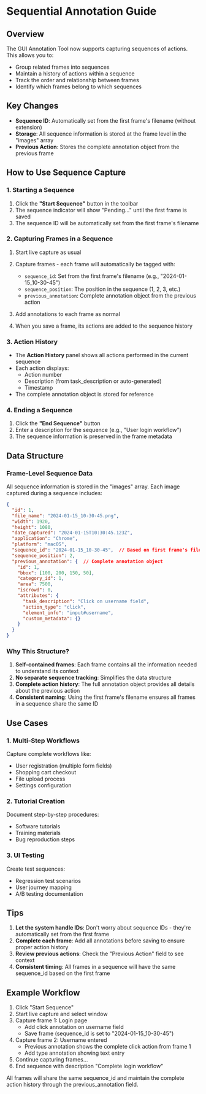 # Sequential Annotation Guide

## Overview

The GUI Annotation Tool now supports capturing sequences of actions. This allows you to:
- Group related frames into sequences
- Maintain a history of actions within a sequence
- Track the order and relationship between frames
- Identify which frames belong to which sequences

## Key Changes

- **Sequence ID**: Automatically set from the first frame's filename (without extension)
- **Storage**: All sequence information is stored at the frame level in the "images" array
- **Previous Action**: Stores the complete annotation object from the previous frame

## How to Use Sequence Capture

### 1. Starting a Sequence

1. Click the **"Start Sequence"** button in the toolbar
2. The sequence indicator will show "Pending..." until the first frame is saved
3. The sequence ID will be automatically set from the first frame's filename

### 2. Capturing Frames in a Sequence

1. Start live capture as usual
2. Capture frames - each frame will automatically be tagged with:
   - `sequence_id`: Set from the first frame's filename (e.g., "2024-01-15_10-30-45")
   - `sequence_position`: The position in the sequence (1, 2, 3, etc.)
   - `previous_annotation`: Complete annotation object from the previous action

3. Add annotations to each frame as normal
4. When you save a frame, its actions are added to the sequence history

### 3. Action History

- The **Action History** panel shows all actions performed in the current sequence
- Each action displays:
  - Action number
  - Description (from task_description or auto-generated)
  - Timestamp
- The complete annotation object is stored for reference

### 4. Ending a Sequence

1. Click the **"End Sequence"** button
2. Enter a description for the sequence (e.g., "User login workflow")
3. The sequence information is preserved in the frame metadata

## Data Structure

### Frame-Level Sequence Data

All sequence information is stored in the "images" array. Each image captured during a sequence includes:

```json
{
  "id": 1,
  "file_name": "2024-01-15_10-30-45.png",
  "width": 1920,
  "height": 1080,
  "date_captured": "2024-01-15T10:30:45.123Z",
  "application": "Chrome",
  "platform": "macOS",
  "sequence_id": "2024-01-15_10-30-45",  // Based on first frame's filename
  "sequence_position": 2,
  "previous_annotation": {  // Complete annotation object
    "id": 1,
    "bbox": [100, 200, 150, 50],
    "category_id": 1,
    "area": 7500,
    "iscrowd": 0,
    "attributes": {
      "task_description": "Click on username field",
      "action_type": "click",
      "element_info": "input#username",
      "custom_metadata": {}
    }
  }
}
```

### Why This Structure?

1. **Self-contained frames**: Each frame contains all the information needed to understand its context
2. **No separate sequence tracking**: Simplifies the data structure
3. **Complete action history**: The full annotation object provides all details about the previous action
4. **Consistent naming**: Using the first frame's filename ensures all frames in a sequence share the same ID

## Use Cases

### 1. Multi-Step Workflows
Capture complete workflows like:
- User registration (multiple form fields)
- Shopping cart checkout
- File upload process
- Settings configuration

### 2. Tutorial Creation
Document step-by-step procedures:
- Software tutorials
- Training materials
- Bug reproduction steps

### 3. UI Testing
Create test sequences:
- Regression test scenarios
- User journey mapping
- A/B testing documentation

## Tips

1. **Let the system handle IDs**: Don't worry about sequence IDs - they're automatically set from the first frame
2. **Complete each frame**: Add all annotations before saving to ensure proper action history
3. **Review previous actions**: Check the "Previous Action" field to see context
4. **Consistent timing**: All frames in a sequence will have the same sequence_id based on the first frame

## Example Workflow

1. Click "Start Sequence"
2. Start live capture and select window
3. Capture frame 1: Login page
   - Add click annotation on username field
   - Save frame (sequence_id is set to "2024-01-15_10-30-45")
4. Capture frame 2: Username entered
   - Previous annotation shows the complete click action from frame 1
   - Add type annotation showing text entry
5. Continue capturing frames...
6. End sequence with description "Complete login workflow"

All frames will share the same sequence_id and maintain the complete action history through the previous_annotation field.
